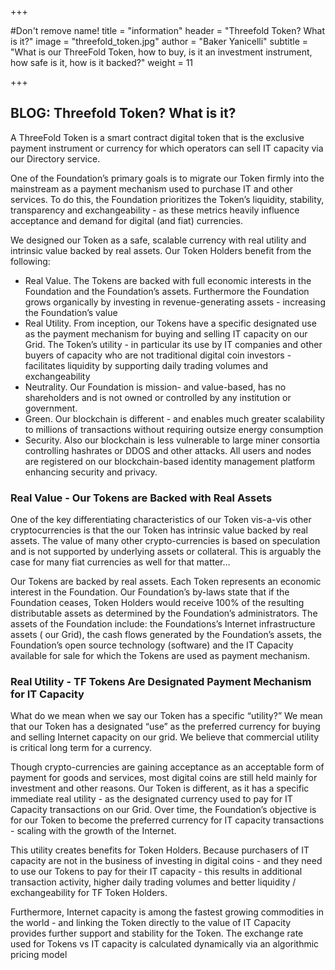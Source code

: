 +++

#Don't remove name!
title = "information"
header = "Threefold Token?  What is it?"
image = "threefold_token.jpg"
author = "Baker Yanicelli"
subtitle = "What is our ThreeFold Token, how to buy, is it an investment instrument, how safe is it, how is it backed?"
weight = 11

+++

## BLOG: Threefold Token?  What is it?

A ThreeFold Token is a smart contract digital token that is the exclusive payment instrument or currency for which operators can sell IT capacity via our Directory service.   

One of the Foundation’s primary goals is to migrate our Token firmly into the mainstream as a payment mechanism used to purchase IT and other services.  To do this, the Foundation prioritizes the Token’s liquidity, stability, transparency and exchangeability - as these metrics heavily influence acceptance and demand for digital (and fiat) currencies.

We designed our Token as a safe, scalable currency with real utility and intrinsic value backed by real assets.  Our Token Holders benefit from the following:

* Real Value.  The Tokens are backed with full economic interests in the Foundation and the Foundation’s assets.  Furthermore the Foundation grows organically by investing in revenue-generating assets  - increasing the Foundation’s value
* Real Utility.  From inception, our Tokens have a specific designated use as the payment mechanism for buying and selling IT capacity on our Grid.  The Token’s utility - in particular its use by IT companies and other buyers of capacity who are not traditional digital coin investors - facilitates liquidity by supporting daily trading volumes and exchangeability
* Neutrality.  Our Foundation is mission- and value-based, has no shareholders and is not owned or controlled by any institution or government.  
* Green.  Our blockchain is different - and enables much greater scalability to millions  of transactions without requiring outsize energy consumption
* Security.  Also our blockchain is less vulnerable to large miner consortia controlling hashrates or DDOS and other attacks.  All users and nodes are registered on our blockchain-based identity management platform enhancing security and privacy.

### Real Value - Our Tokens are Backed  with Real Assets
One of the key differentiating characteristics of our Token vis-a-vis other cryptocurrencies is that the our Token has intrinsic value backed by real assets.  The value of many other crypto-currencies is based on speculation and is not supported by underlying assets or collateral.  This is arguably the case for many fiat currencies as well for that matter…

Our Tokens are backed by real assets.  Each Token represents an economic interest in the Foundation.  Our Foundation’s by-laws state that if the Foundation ceases, Token Holders would receive 100% of the resulting distributable assets as determined by the Foundation’s administrators.
The assets of the Foundation include: the Foundations’s Internet infrastructure assets ( our Grid), the cash flows generated by the Foundation’s assets, the Foundation’s open source technology (software) and the IT Capacity available for sale for which the Tokens are used as payment mechanism.


### Real Utility - TF Tokens Are Designated Payment Mechanism for IT Capacity

What do we mean when we say our Token has a specific “utility?”  We mean that our Token has a designated “use” as the preferred currency for buying and selling Internet capacity on our grid.  We believe that commercial utility is critical long term for a currency.

 Though crypto-currencies are gaining acceptance as an acceptable form of payment for goods and services, most digital coins are still held mainly for investment and other reasons.  Our Token is different, as it has a specific immediate real utility - as the designated currency used to pay for IT Capacity transactions on our Grid.  Over time, the Foundation’s objective is for our Token to become the preferred currency for IT capacity transactions - scaling with the growth of the Internet.

This utility creates benefits for Token Holders.  Because purchasers of IT capacity are not in the business of investing in digital coins - and they need to use our Tokens to pay for their IT capacity - this results in additional transaction activity, higher  daily trading volumes and better liquidity / exchangeability for TF Token Holders.

Furthermore, Internet capacity is among the fastest growing commodities in the world - and linking the Token directly to the value of IT Capacity provides further support and stability for the Token.  The exchange rate used for Tokens vs IT capacity is calculated dynamically via an algorithmic pricing model

